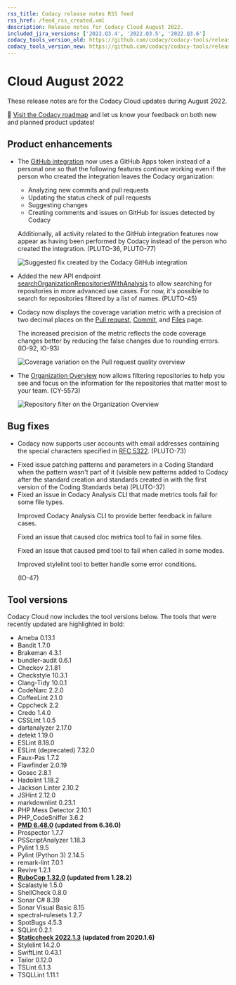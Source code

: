 ```yaml
---
rss_title: Codacy release notes RSS feed
rss_href: /feed_rss_created.xml
description: Release notes for Codacy Cloud August 2022.
included_jira_versions: ['2022.Q3.4', '2022.Q3.5', '2022.Q3.6']
codacy_tools_version_old: https://github.com/codacy/codacy-tools/releases/tag/6.2.24
codacy_tools_version_new: https://github.com/codacy/codacy-tools/releases/tag/6.2.59
---
```


# Cloud August 2022

These release notes are for the Codacy Cloud updates during August 2022.

📢 [Visit the Codacy roadmap](https://roadmap.codacy.com) and <span class="skip-vale">let us know</span> your feedback on both new and planned product updates!

## Product enhancements

-   The [GitHub integration](../../repositories-configure/integrations/github-integration.md) now uses a GitHub Apps token instead of a personal one so that the following features continue working even if the person who created the integration leaves the Codacy organization:

    -   Analyzing new commits and pull requests
    -   Updating the status check of pull requests
    -   Suggesting changes
    -   Creating comments and issues on GitHub for issues detected by Codacy

    Additionally, all activity related to the GitHub integration features now appear as having been performed by Codacy instead of the person who created the integration. (PLUTO-36, PLUTO-77)

    ![Suggested fix created by the Codacy GitHub integration](../../images/pluto-77.png)

-   Added the new API endpoint [searchOrganizationRepositoriesWithAnalysis](https://api.codacy.com/api/api-docs#searchorganizationrepositorieswithanalysis) to allow searching for repositories in more advanced use cases. For now, it's possible to search for repositories filtered by a list of names. (PLUTO-45)

-   Codacy now displays the coverage variation metric with a precision of two decimal places on the [Pull request](../../repositories/pull-requests.md), [Commit](../../repositories/commits.md), and [Files](../../repositories/files.md) page.

    The increased precision of the metric reflects the code coverage changes better by reducing the false changes due to rounding errors. (IO-92, IO-93)

    ![Coverage variation on the Pull request quality overview](../../images/io-92.png)

-   The [Organization Overview](../../organizations/organization-overview.md) now allows filtering repositories to help you see and focus on the information for the repositories that matter most to your team. (CY-5573)

    ![Repository filter on the Organization Overview](../../images/cy-5573.png)

## Bug fixes

-   Codacy now supports user accounts with email addresses containing the special characters specified in [RFC 5322](https://www.rfc-editor.org/rfc/rfc5322#section-3.4.1). (PLUTO-73)
-   <!--TODO Review-->Fixed issue patching patterns and parameters in a Coding Standard when the pattern wasn't part of it (visible new patterns added to Codacy after the standard creation and standards created in with the first version of the Coding Standards beta) (PLUTO-37)
-   <!--TODO Review-->Fixed an issue in Codacy Analysis CLI that made metrics tools fail for some file types.

    Improved Codacy Analysis CLI to provide better feedback in failure cases.

    Fixed an issue that caused cloc metrics tool to fail in some files.

    Fixed an issue that caused pmd tool to fail when called in some modes.

    Improved stylelint tool to better handle some error conditions.

    (IO-47)

## Tool versions

Codacy Cloud now includes the tool versions below. The tools that were recently updated are highlighted in bold:

-   Ameba 0.13.1
-   Bandit 1.7.0
-   Brakeman 4.3.1
-   bundler-audit 0.6.1
-   Checkov 2.1.81
-   Checkstyle 10.3.1
-   Clang-Tidy 10.0.1
-   CodeNarc 2.2.0
-   CoffeeLint 2.1.0
-   Cppcheck 2.2
-   Credo 1.4.0
-   CSSLint 1.0.5
-   dartanalyzer 2.17.0
-   detekt 1.19.0
-   ESLint 8.18.0
-   ESLint (deprecated) 7.32.0
-   Faux-Pas 1.7.2
-   Flawfinder 2.0.19
-   Gosec 2.8.1
-   Hadolint 1.18.2
-   Jackson Linter 2.10.2
-   JSHint 2.12.0
-   markdownlint 0.23.1
-   PHP Mess Detector 2.10.1
-   PHP_CodeSniffer 3.6.2
-   **[PMD 6.48.0](https://pmd.sourceforge.io/pmd-6.48.0/pmd_release_notes.html) (updated from 6.36.0)**
-   Prospector 1.7.7
-   PSScriptAnalyzer 1.18.3
-   Pylint 1.9.5
-   Pylint (Python 3) 2.14.5
-   remark-lint 7.0.1
-   Revive 1.2.1
-   **[RuboCop 1.32.0](https://github.com/rubocop/rubocop/releases/tag/v1.32.0) (updated from 1.28.2)**
-   Scalastyle 1.5.0
-   ShellCheck 0.8.0
-   Sonar C# 8.39
-   Sonar Visual Basic 8.15
-   spectral-rulesets 1.2.7
-   SpotBugs 4.5.3
-   SQLint 0.2.1
-   **[Staticcheck 2022.1.3](https://staticcheck.io/changes/2022.1/#2022.1.3) (updated from 2020.1.6)**
-   Stylelint 14.2.0
-   SwiftLint 0.43.1
-   Tailor 0.12.0
-   TSLint 6.1.3
-   TSQLLint 1.11.1
